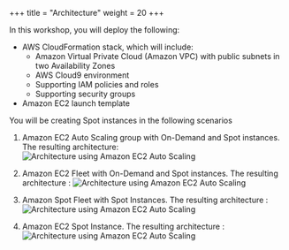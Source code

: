 +++
title = "Architecture"
weight = 20
+++

In this workshop, you will deploy the following:

* AWS CloudFormation stack, which will include:
	* Amazon Virtual Private Cloud (Amazon VPC) with public subnets in two Availability Zones
	* AWS Cloud9 environment
	* Supporting IAM policies and roles
	* Supporting security groups
* Amazon EC2 launch template

You will be creating Spot instances in the following scenarios

1. Amazon EC2 Auto Scaling group with On-Demand and Spot instances. The resulting architecture: ![Architecture using Amazon EC2 Auto Scaling](/images/launching_ec2_spot_instances/architecture_asg.jpg)

1. Amazon EC2 Fleet with On-Demand and Spot instances. The resulting architecture : ![Architecture using Amazon EC2 Auto Scaling](/images/launching_ec2_spot_instances/architecture_ec2_fleet.jpg)

1. Amazon Spot Fleet with Spot Instances. The resulting architecture : ![Architecture using Amazon EC2 Auto Scaling](/images/launching_ec2_spot_instances/architecture_spot_fleet.jpg)

1.  Amazon EC2 Spot Instance. The resulting architecture : ![Architecture using Amazon EC2 Auto Scaling](/images/launching_ec2_spot_instances/architecture_spot_instance.jpg)


